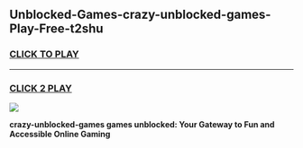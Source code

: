 
## Unblocked-Games-crazy-unblocked-games-Play-Free-t2shu
<h3>
<a href="https://premium76.site?title=crazy-unblocked-games&ref=21A">CLICK TO PLAY</a></h3>
<hr>

<h3>
<a href="https://premium76.site?title=crazy-unblocked-games&ref=21A">CLICK 2 PLAY</a>
  
</h3>

<a href="https://premium76.site?title=crazy-unblocked-games&ref=21A"><img src="https://clearcache.store/games.png"></a>


**crazy-unblocked-games games unblocked: Your Gateway to Fun and Accessible Online Gaming**
